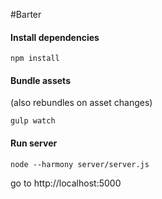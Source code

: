 #Barter

#### Install dependencies
`npm install`

#### Bundle assets
(also rebundles on asset changes)

`gulp watch`

#### Run server
`node --harmony server/server.js`

go to http://localhost:5000
